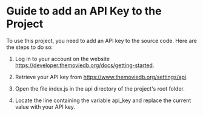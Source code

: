 # Guide to add an API Key to the Project

To use this project, you need to add an API key to the source code. Here are the steps to do so:

1. Log in to your account on the website https://developer.themoviedb.org/docs/getting-started.

2. Retrieve your API key from https://www.themoviedb.org/settings/api.

3. Open the file index.js in the api directory of the project's root folder.

4. Locate the line containing the variable api_key and replace the current value with your API key.